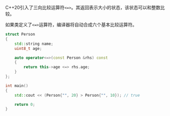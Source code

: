 C++20引入了三向比较运算符`<=>`。其返回表示大小的状态，该状态可以和整数比较。

如果类定义了`<=>`运算符，编译器将自动合成六个基本比较运算符。

```cpp
struct Person
{
    std::string name;
    uint8_t age;

    auto operator<=>(const Person &rhs) const
    {
        return this->age <=> rhs.age;
    }
};

int main()
{
    std::cout << (Person{"", 20} > Person{"", 10}); // true

    return 0;
}
```

